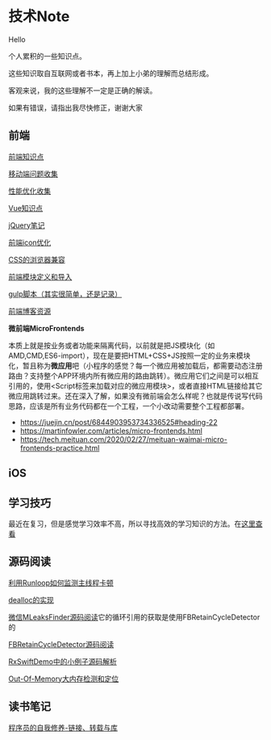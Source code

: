 # 技术Note

Hello

个人累积的一些知识点。

这些知识取自互联网或者书本，再上加上小弟的理解而总结形成。

客观来说，我的这些理解不一定是正确的解读。

如果有错误，请指出我尽快修正，谢谢大家

## 前端

[前端知识点](Learn/WebMobileTips/前端面试题（知识点）.md)

[移动端问题收集](Learn/WebMobileTips/移动端问题.md)

[性能优化收集](Learn/WebMobileTips/性能优化.md)

[Vue知识点](Learn/WebMobileTips/vue.md)

[jQuery笔记](Learn/WebMobileTips/jQuery.md)

[前端icon优化](Learn/WebMobileTips/前端Icon优化.md)

[CSS的浏览器兼容](Learn/WebMobileTips/CSS浏览器兼容.md)

[前端模块定义和导入](Learn/WebMobileTips/前端模块化.md)

[gulp脚本（其实很简单，还是记录）](Learn/WebMobileTips/gulp.md)

[前端博客资源](Learn/WebMobileTips/前端开发者优质blog.md)

**微前端MicroFrontends**

本质上就是按业务或者功能来隔离代码，以前就是把JS模块化（如AMD,CMD,ES6-import），现在是要把HTML+CSS+JS按照一定的业务来模块化，暂且称为**微应用**吧（小程序的感觉？每一个微应用被加载后，都需要动态注册路由？支持整个APP环境内所有微应用的路由跳转）。微应用它们之间是可以相互引用的，使用<Script标签来加载对应的微应用模块>，或者直接HTML链接给其它微应用跳转过来。还在深入了解，如果没有微前端会怎么样呢？也就是传说写代码思路，应该是所有业务代码都在一个工程，一个小改动需要整个工程都部署。

- https://juejin.cn/post/6844903953734336525#heading-22
- https://martinfowler.com/articles/micro-frontends.html
- https://tech.meituan.com/2020/02/27/meituan-waimai-micro-frontends-practice.html

## iOS

## 学习技巧

最近在复习，但是感觉学习效率不高，所以寻找高效的学习知识的方法。在[这里查看](Learn/学习.png)

## 源码阅读

[利用Runloop如何监测主线程卡顿](SourceNote/Lib/利用Runloop如何监测主线程卡顿.md)

[dealloc的实现](SourceNote/Runtime/dealloc的实现.md)

[微信MLeaksFinder源码阅读](SourceNote/Lib/微信MLeaksFinder源码阅读.md)它的循环引用的获取是使用FBRetainCycleDetector的

[FBRetainCycleDetector源码阅读](SourceNote/Lib/FBRetainCycleDetector.md)

[RxSwiftDemo中的小例子源码解析](SourceNote/RxSwift/RxSwiftDemo中的小例子源码解析.md)

[Out-Of-Memory大内存检测和定位](SourceNote/Lib/Out-Of-Memory大内存检测和定位.md)


## 读书笔记

[程序员的自我修养-链接、转载与库](BookNote/程序员的自我修养.pdf)

